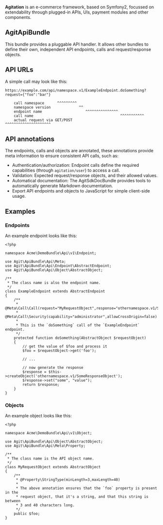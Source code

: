 **Agitation** is an e-commerce framework, based on Symfony2, focussed on
extendability through plugged-in APIs, UIs, payment modules and other
components.

## AgitApiBundle

This bundle provides a pluggable API handler. It allows other bundles to define
their own, independent API endpoints, calls and request/response objects.

## API URLs

A simple call may look like this:

```
https://example.com/api/namespace.v1/ExampleEndpoint.doSomething?request={"foo":"bar"}

    call namespace      ^^^^^^^^^
    namespace version             ^^
    endpoint name                    ^^^^^^^^^^^^^^^
    call name                                        ^^^^^^^^^^^
    actual request via GET/POST                                  ^^^^^^^^^^^^^^^^^^^^^
```


## API annotations

The endpoints, calls and objects are annotated, these annotations provide
meta information to ensure consistent API calls, such as:

- Authentication/authorization: Endpoint calls define the required capabilities (through `agitation/user`) to access a call.
- Validation: Expected request/response objects, and their allowed values.
- Automatical documentation: The AgitSdkDocBundle provides tools to automatically generate Markdown documentation.
- Export API endpoints and objects to JavaScript for simple client-side usage.

## Examples

### Endpoints

An example endpoint looks like this:

```
<?php

namespace Acme\DemoBundle\Api\v1\Endpoint;

use Agit\ApiBundle\Api\Meta;
use Agit\ApiBundle\Api\Endpoint\AbstractEndpoint;
use Agit\ApiBundle\Api\Object\AbstractObject;

/**
 * The class name is also the endpoint name.
 */
class ExampleEndpoint extends AbstractEndpoint
{
    /**
     * @Meta\Call\Call(request="MyRequestObject",response="othernamespace.v1/SomeResponseObject")
     * @Meta\Call\Security(capability="administrator",allowCrossOrigin=false)
     *
     * This is the `doSomething` call of the `ExampleEndpoint` endpoint.
     */
    protected function doSomething(AbstractObject $requestObject)
    {
        // get the value of $foo and process it
        $foo = $requestObject->get('foo');

        // ...

        // now generate the response
        $response = $this->createObject('othernamespace.v1/SomeResponseObject');
        $response->set("some", "value");
        return $response;
    }
}
```

### Objects

An example object looks like this:

```
<?php

namespace Acme\DemoBundle\Api\v1\Object;

use Agit\ApiBundle\Api\Object\AbstractObject;
use Agit\ApiBundle\Api\Meta\Property;

/**
 * The class name is the API object name.
 */
class MyRequestObject extends AbstractObject
{
    /**
     * @Property\StringType(minLength=3,maxLength=40)
     *
     * The above annotation ensures that the `foo` property is present in the
     * request object, that it's a string, and that this string is between
     * 3 and 40 characters long.
     */
    public $foo;
}
```
